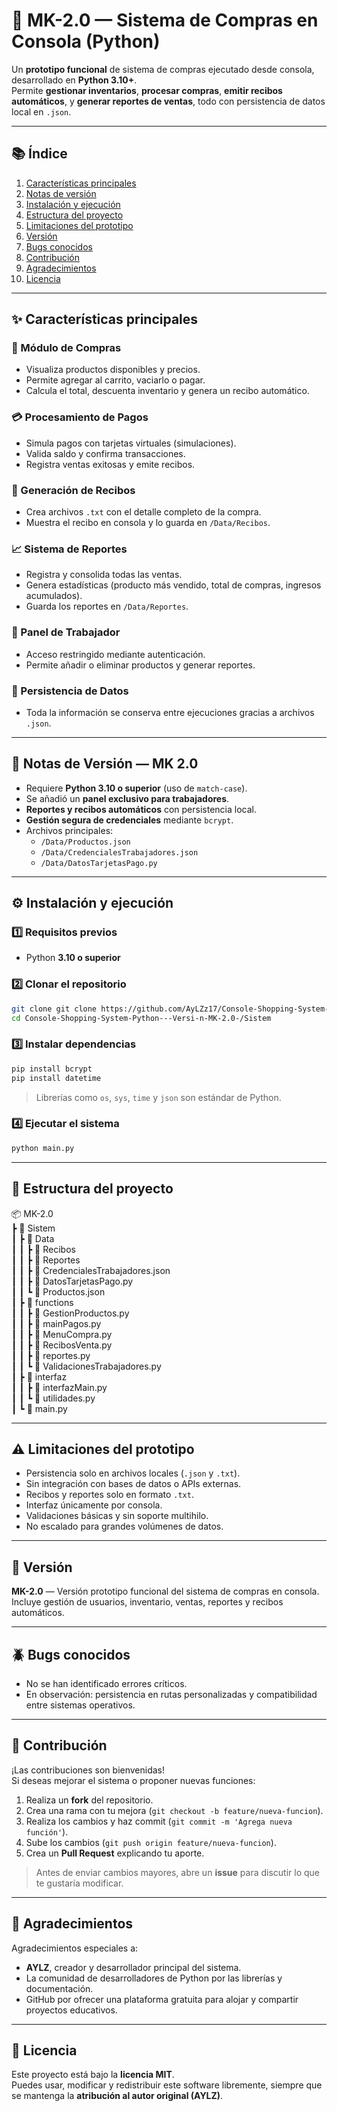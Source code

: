 # 🛒 MK-2.0 — Sistema de Compras en Consola (Python)

Un **prototipo funcional** de sistema de compras ejecutado desde consola, desarrollado en **Python 3.10+**.  
Permite **gestionar inventarios**, **procesar compras**, **emitir recibos automáticos**, y **generar reportes de ventas**, todo con persistencia de datos local en `.json`.

---

## 📚 Índice

1. [Características principales](#-características-principales)  
2. [Notas de versión](#-notas-de-versión)  
3. [Instalación y ejecución](#-instalación-y-ejecución)  
4. [Estructura del proyecto](#-estructura-del-proyecto)  
5. [Limitaciones del prototipo](#-limitaciones-del-prototipo)  
6. [Versión](#-versión)  
7. [Bugs conocidos](#-bugs-conocidos)  
8. [Contribución](#-contribución)  
9. [Agradecimientos](#-agradecimientos)  
10. [Licencia](#-licencia)

---

## ✨ Características principales

### 🛒 Módulo de Compras
- Visualiza productos disponibles y precios.  
- Permite agregar al carrito, vaciarlo o pagar.  
- Calcula el total, descuenta inventario y genera un recibo automático.

### 💳 Procesamiento de Pagos
- Simula pagos con tarjetas virtuales (simulaciones).  
- Valida saldo y confirma transacciones.  
- Registra ventas exitosas y emite recibos.

### 🧾 Generación de Recibos
- Crea archivos `.txt` con el detalle completo de la compra.  
- Muestra el recibo en consola y lo guarda en `/Data/Recibos`.

### 📈 Sistema de Reportes
- Registra y consolida todas las ventas.  
- Genera estadísticas (producto más vendido, total de compras, ingresos acumulados).  
- Guarda los reportes en `/Data/Reportes`.

### 🏪 Panel de Trabajador
- Acceso restringido mediante autenticación.  
- Permite añadir o eliminar productos y generar reportes.  

### 💾 Persistencia de Datos
- Toda la información se conserva entre ejecuciones gracias a archivos `.json`.

---

## 📣 Notas de Versión — MK 2.0

- Requiere **Python 3.10 o superior** (uso de `match-case`).  
- Se añadió un **panel exclusivo para trabajadores**.  
- **Reportes y recibos automáticos** con persistencia local.  
- **Gestión segura de credenciales** mediante `bcrypt`.  
- Archivos principales:
  - `/Data/Productos.json`  
  - `/Data/CredencialesTrabajadores.json`  
  - `/Data/DatosTarjetasPago.py`

---

## ⚙️ Instalación y ejecución

### 1️⃣ Requisitos previos
- Python **3.10 o superior**

### 2️⃣ Clonar el repositorio
```bash
git clone git clone https://github.com/AyLZz17/Console-Shopping-System-Python---Versi-n-MK-2.0-.git
cd Console-Shopping-System-Python---Versi-n-MK-2.0-/Sistem
```

### 3️⃣ Instalar dependencias
```bash
pip install bcrypt
pip install datetime
```

> Librerías como `os`, `sys`, `time` y `json` son estándar de Python.

### 4️⃣ Ejecutar el sistema
```bash
python main.py
```

---

## 📂 Estructura del proyecto

📦 MK-2.0  
 ┣ 📂 Sistem  
 ┃ ┣ 📂 Data  
 ┃ ┃ ┣ 📂 Recibos  
 ┃ ┃ ┣ 📂 Reportes  
 ┃ ┃ ┣ 📜 CredencialesTrabajadores.json  
 ┃ ┃ ┣ 📜 DatosTarjetasPago.py  
 ┃ ┃ ┗ 📜 Productos.json  
 ┃ ┣ 📂 functions  
 ┃ ┃ ┣ 📜 GestionProductos.py  
 ┃ ┃ ┣ 📜 mainPagos.py  
 ┃ ┃ ┣ 📜 MenuCompra.py  
 ┃ ┃ ┣ 📜 RecibosVenta.py  
 ┃ ┃ ┣ 📜 reportes.py  
 ┃ ┃ ┗ 📜 ValidacionesTrabajadores.py  
 ┃ ┣ 📂 interfaz  
 ┃ ┃ ┣ 📜 interfazMain.py  
 ┃ ┃ ┗ 📜 utilidades.py  
 ┃ ┗ 📜 main.py  

---

## ⚠️ Limitaciones del prototipo

- Persistencia solo en archivos locales (`.json` y `.txt`).  
- Sin integración con bases de datos o APIs externas.  
- Recibos y reportes solo en formato `.txt`.  
- Interfaz únicamente por consola.  
- Validaciones básicas y sin soporte multihilo.  
- No escalado para grandes volúmenes de datos.

---

## 📌 Versión

**MK-2.0** — Versión prototipo funcional del sistema de compras en consola.  
Incluye gestión de usuarios, inventario, ventas, reportes y recibos automáticos.

---

## 🪲 Bugs conocidos

- No se han identificado errores críticos.  
- En observación: persistencia en rutas personalizadas y compatibilidad entre sistemas operativos.

---

## 🤝 Contribución

¡Las contribuciones son bienvenidas!  
Si deseas mejorar el sistema o proponer nuevas funciones:

1. Realiza un **fork** del repositorio.  
2. Crea una rama con tu mejora (`git checkout -b feature/nueva-funcion`).  
3. Realiza los cambios y haz commit (`git commit -m 'Agrega nueva función'`).  
4. Sube los cambios (`git push origin feature/nueva-funcion`).  
5. Crea un **Pull Request** explicando tu aporte.

> Antes de enviar cambios mayores, abre un **issue** para discutir lo que te gustaría modificar.

---

## 🙌 Agradecimientos

Agradecimientos especiales a:
- **AYLZ**, creador y desarrollador principal del sistema.  
- La comunidad de desarrolladores de Python por las librerías y documentación.  
- GitHub por ofrecer una plataforma gratuita para alojar y compartir proyectos educativos.

---

## 🧾 Licencia

Este proyecto está bajo la **licencia MIT**.  
Puedes usar, modificar y redistribuir este software libremente, siempre que se mantenga la **atribución al autor original (AYLZ)**.
